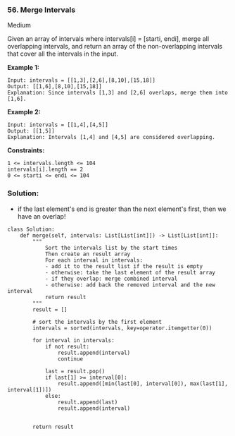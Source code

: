 ### 56. Merge Intervals
Medium

Given an array of intervals where intervals[i] = [starti, endi], merge all overlapping intervals, and return an array of the non-overlapping intervals that cover all the intervals in the input.

**Example 1:**
```
Input: intervals = [[1,3],[2,6],[8,10],[15,18]]
Output: [[1,6],[8,10],[15,18]]
Explanation: Since intervals [1,3] and [2,6] overlaps, merge them into [1,6].
```

**Example 2:**
```
Input: intervals = [[1,4],[4,5]]
Output: [[1,5]]
Explanation: Intervals [1,4] and [4,5] are considered overlapping.
``` 

**Constraints:**
```
1 <= intervals.length <= 104
intervals[i].length == 2
0 <= starti <= endi <= 104
```

### Solution:
- if the last element's end is greater than the next element's first, then we have an overlap!
```
class Solution:
    def merge(self, intervals: List[List[int]]) -> List[List[int]]:
        """
            Sort the intervals list by the start times
            Then create an result array
            For each interval in intervals:
            - add it to the result list if the result is empty
            - otherwise: take the last element of the result array
            - if they overlap: merge combined interval
            - otherwise: add back the removed interval and the new interval
            return result
        """
        result = []
        
        # sort the intervals by the first element
        intervals = sorted(intervals, key=operator.itemgetter(0))
        
        for interval in intervals:
            if not result:
                result.append(interval)
                continue
            
            last = result.pop()
            if last[1] >= interval[0]:
                result.append([min(last[0], interval[0]), max(last[1], interval[1])])
            else:
                result.append(last)
                result.append(interval)
                
        
        return result
        
        
```
